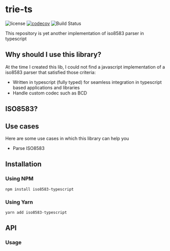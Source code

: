 # trie-ts

![license](https://img.shields.io/github/license/MollardMichael/iso8583-typescript.svg)
[![codecov](https://codecov.io/gh/MollardMichael/iso8583-typescript/branch/master/graph/badge.svg?token=TocNp9fvi2)](https://codecov.io/gh/MollardMichael/iso8583-typescript)
![Build Status](https://github.com/MollardMichael/iso8583-typescript/actions/workflows/push.yml/badge.svg)

This repository is yet another implementation of iso8583 parser in typescript

## Why should I use this library?

At the time I created this lib, I could not find a javascript implementation of a iso8583 parser that satisfied those criteria:

- Written in typescript (fully typed) for seamless integration in typescript based applications and libraries
- Handle custom codec such as BCD

## ISO8583?

## Use cases

Here are some use cases in which this library can help you

- Parse ISO8583

## Installation

### Using NPM

```shell
npm install iso8583-typescript
```

### Using Yarn

```shell
yarn add iso8583-typescript
```

## API

### Usage
